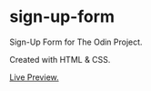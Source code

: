 # sign-up-form
Sign-Up Form for The Odin Project.

Created with HTML & CSS.

[Live Preview.](https://vannent.github.io/sign-up-form/)
